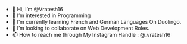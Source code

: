 - 👋 Hi, I’m @Vratesh16
- 👀 I’m interested in Programming
- 🌱 I’m currently learning French and German Languages On Duolingo.
- 💞️ I’m looking to collaborate on Web Development Roles.
- 📫 How to reach me through My Instagram Handle : @_vratesh16

<!---
Vratesh16/Vratesh16 is a ✨ special ✨ repository because its `README.md` (this file) appears on your GitHub profile.
You can click the Preview link to take a look at your changes.
--->
